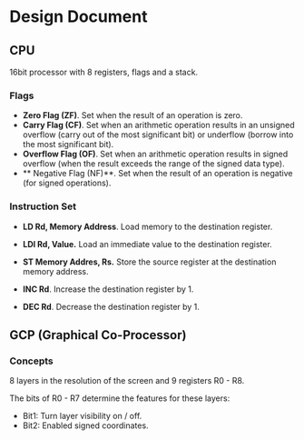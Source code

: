 #  Design Document

## CPU

16bit processor with 8 registers, flags and a stack.

### Flags

- **Zero Flag (ZF)**. Set when the result of an operation is zero.
- **Carry Flag (CF)**. Set when an arithmetic operation results in an unsigned overflow (carry out of the most significant bit) or underflow (borrow into the most significant bit).
- **Overflow Flag (OF)**. Set when an arithmetic operation results in signed overflow (when the result exceeds the range of the signed data type).
- ** Negative Flag (NF)**. Set when the result of an operation is negative (for signed operations).

### Instruction Set

- **LD Rd, Memory Address**. Load memory to the destination register.
- **LDI Rd, Value.** Load an immediate value to the destination register.
- **ST Memory Addres, Rs.** Store the source register at the destination memory address.

- **INC Rd**. Increase the destination register by 1.
- **DEC Rd**. Decrease the destination register by 1.

## GCP (Graphical Co-Processor)

### Concepts

8 layers in the resolution of the screen and 9 registers R0 - R8. 

The bits of R0 - R7 determine the features for these layers:

- Bit1: Turn layer visibility on / off.
- Bit2: Enabled signed coordinates.   


